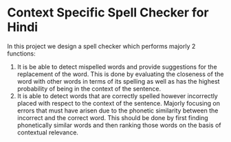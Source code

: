 # Context Specific Spell Checker for Hindi
In this project we design a spell checker which performs majorly 2 functions:
1. It is be able to detect mispelled words and provide suggestions
for the replacement of the word. This is done by evaluating
the closeness of the word with other words in terms of its spelling as
well as has the highest probability of being in the context of the
sentence.
2. It is able to detect words that are correctly spelled however
incorrectly placed with respect to the context of the sentence. Majorly
focusing on errors that must have arisen due to the phonetic similarity
between the incorrect and the correct word. This should be done by
first finding phonetically similar words and then ranking those words
on the basis of contextual relevance.

